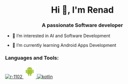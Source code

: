 
<h1 align="center">Hi 👋, I'm Renad</h1>
<h3 align="center">A passionate Software developer</h3>


- 👀 I’m interested in AI and Software Development
  
- 🌱 I’m currently learning Android Apps Development 



</p>

<h3 align="left">Languages and Tools:</h3>
<p align="left"> <a href="https://developer.android.com" target="_blank" rel="noreferrer">
  <img src="https://github-readme-stats.vercel.app/api/top-langs?username=r-1102&show_icons=true&locale=en&layout=compact" alt="r-1102" /> <img src="https://raw.githubusercontent.com/devicons/devicon/master/icons/android/android-original-wordmark.svg" alt="android" width="40" height="40"/> </a> <a href="https://kotlinlang.org" target="_blank" rel="noreferrer"> <img src="https://www.vectorlogo.zone/logos/kotlinlang/kotlinlang-icon.svg" alt="kotlin" width="40" height="40"/></a> </p>
